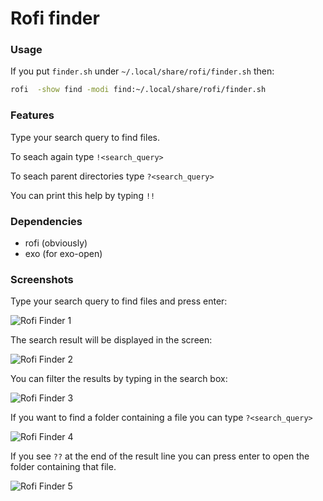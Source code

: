 # Rofi finder

### Usage
If you put ```finder.sh``` under ```~/.local/share/rofi/finder.sh``` then:

```bash
rofi  -show find -modi find:~/.local/share/rofi/finder.sh
```
### Features
Type your search query to find files.

To seach again type ```!<search_query>```

To seach parent directories type ```?<search_query>```

You can print this help by typing ```!!```

### Dependencies
- rofi (obviously)
- exo (for exo-open)

### Screenshots

Type your search query to find files and press enter:

![Rofi Finder 1](rofi-finder-1.png)

The search result will be displayed in the screen:

![Rofi Finder 2](rofi-finder-2.png)

You can filter the results by typing in the search box:

![Rofi Finder 3](rofi-finder-3.png)

If you want to find a folder containing a file you can type ```?<search_query>```

![Rofi Finder 4](rofi-finder-4.png)

If you see ```??``` at the end of the result line you can press enter to open the folder containing that file.

![Rofi Finder 5](rofi-finder-5.png)
